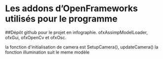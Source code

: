 # Les addons d’OpenFrameworks utilisés pour le programme
##Dépôt github pour le projet en infographie.
 ofxAssimpModelLoader, ofxGui, ofxOpenCv et ofxOsc.
 
 la fonction d'initialisation de camera est SetupCamera(), updateCamera() 
 la fonction illumination suit le meme modèle
